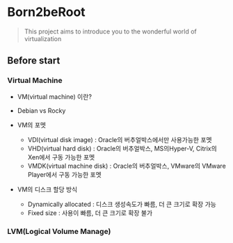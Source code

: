 # Born2beRoot
> This project aims to introduce you to the wonderful world of virtualization

## Before start
### Virtual Machine
- VM(virtual machine) 이란?

- Debian vs Rocky

- VM의 포멧
	- VDI(virtual disk image) : Oracle의 버추얼박스에서만 사용가능한 포멧
	- VHD(virtual hard disk) : Oracle의 버추얼박스, MS의Hyper-V, Citrix의 Xen에서 구동 가능한 포멧
	- VMDK(virtual machine disk) : Oracle의 버추얼박스, VMware의 VMware Player에서 구동 가능한 포멧

- VM의 디스크 할당 방식
	- Dynamically allocated : 디스크 생성속도가 빠름, 더 큰 크기로 확장 가능
	- Fixed size : 사용이 빠름, 더 큰 크기로 확장 불가

### LVM(Logical Volume Manage)
